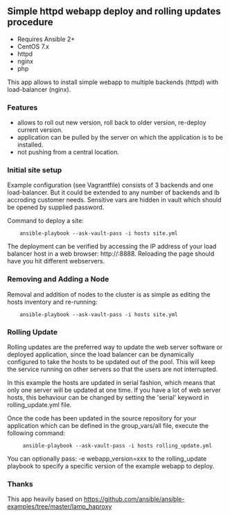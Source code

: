 Simple httpd webapp deploy and rolling updates procedure
---------------------------------------------------------

- Requires Ansible 2+
- CentOS 7.x
- httpd
- nginx
- php

This app allows to install simple webapp to multiple backends (httpd) with load-balancer (nginx).

### Features

- allows to roll out new version, roll back to older version, re-deploy current version.
- application can be pulled by the server on which the application is to be installed. 
- not pushing from a central location.

### Initial site setup

Example configuration (see Vagrantfile) consists of 3 backends and one load-balancer. But it could be extended to any number of backends and lb accroding customer needs. Sensitive vars are hidden in vault which should be opened by supplied password.

Command to deploy a site:

        ansible-playbook --ask-vault-pass -i hosts site.yml

The deployment can be verified by accessing the IP address of your load balancer host in a web browser: 
http://<ip-of-lb>:8888. Reloading the page should have you hit different webservers.

### Removing and Adding a Node

Removal and addition of nodes to the cluster is as simple as editing the hosts inventory and re-running:

        ansible-playbook --ask-vault-pass -i hosts site.yml

### Rolling Update

Rolling updates are the preferred way to update the web server software or
deployed application, since the load balancer can be dynamically configured
to take the hosts to be updated out of the pool. This will keep the service
running on other servers so that the users are not interrupted.

In this example the hosts are updated in serial fashion, which means that
only one server will be updated at one time. If you have a lot of web server
hosts, this behaviour can be changed by setting the 'serial' keyword in
rolling_update.yml file.

Once the code has been updated in the source repository for your application
which can be defined in the group_vars/all file, execute the following
command:

         ansible-playbook --ask-vault-pass -i hosts rolling_update.yml

You can optionally pass: -e webapp_version=xxx to the rolling_update
playbook to specify a specific version of the example webapp to deploy.

### Thanks
This app heavily based on https://github.com/ansible/ansible-examples/tree/master/lamp_haproxy
